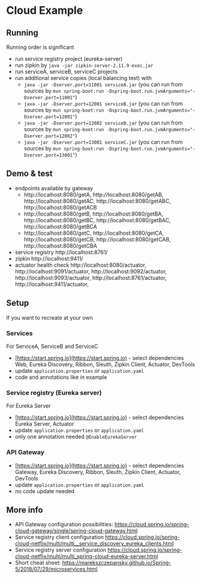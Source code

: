 # Cloud Example

## Running
Running order is significant

- run service registry project (eureka-server)
- run zipkin by `java -jar zipkin-server-2.11.9-exec.jar`
- run serviceA, serviceB, serviceC projects
- run additional service copies (local balancing test) with
  - `java -jar -Dserver.port=11001 serviceA.jar` (you can run from sources by `mvn spring-boot:run -Dspring-boot.run.jvmArguments="-Dserver.port=11001"`)
  - `java -jar -Dserver.port=12001 serviceB.jar` (you can run from sources by `mvn spring-boot:run -Dspring-boot.run.jvmArguments="-Dserver.port=12001"`)
  - `java -jar -Dserver.port=12002 serviceB.jar` (you can run from sources by `mvn spring-boot:run -Dspring-boot.run.jvmArguments="-Dserver.port=12002"`)
  - `java -jar -Dserver.port=13001 serviceC.jar` (you can run from sources by `mvn spring-boot:run -Dspring-boot.run.jvmArguments="-Dserver.port=13001"`)
  

## Demo & test

- endpoints available by gateway
  - http://localhost:8080/getA, http://localhost:8080/getAB, 
  http://localhost:8080/getAC, http://localhost:8080/getABC, http://localhost:8080/getACB
  - http://localhost:8080/getB, http://localhost:8080/getBA, 
  http://localhost:8080/getBC, http://localhost:8080/getBAC, http://localhost:8080/getBCA
  - http://localhost:8080/getC, http://localhost:8080/getCA, 
  http://localhost:8080/getCB, http://localhost:8080/getCAB, http://localhost:8080/getCBA
- service registry http://localhost:8761/
- zipkin http://localhost:9411/
- actuator health check http://localhost:8080/actuator, http://localhost:9091/actuator, 
http://localhost:9092/actuator, http://localhost:9093/actuator, 
http://localhost:8761/actuator, http://localhost:9411/actuator, 

## Setup

If you want to recreate at your own

### Services

For ServiceA, ServiceB and ServiceC
- [https://start.spring.io](https://start.spring.io) - select dependencies Web, Eureka Discovery, Ribbon, Sleuth, 
Zipkin Client, Actuator, DevTools
- update `application.properties` or `application.yaml`
- code and annotations like in example

### Service registry (Eureka server)
For Eureka Server
- [https://start.spring.io](https://start.spring.io) - select dependencies Eureka Server, Actuator
- update `application.properties` or `application.yaml`
- only one annotation needed `@EnableEurekaServer`

### API Gateway
- [https://start.spring.io](https://start.spring.io) - select dependencies Gateway, Eureka Discovery, Ribbon, Sleuth, 
Zipkin Client, Actuator, DevTools
- update `application.properties` or `application.yaml`
- no code update needed

## More info

- API Gateway configuration possibilities: https://cloud.spring.io/spring-cloud-gateway/single/spring-cloud-gateway.html
- Service registry client configuration https://cloud.spring.io/spring-cloud-netflix/multi/multi__service_discovery_eureka_clients.html
- Service registry server configuration https://cloud.spring.io/spring-cloud-netflix/multi/multi_spring-cloud-eureka-server.html
- Short cheat sheet: https://marekszczepansky.github.io/Spring-5/2018/07/29/microservices.html
